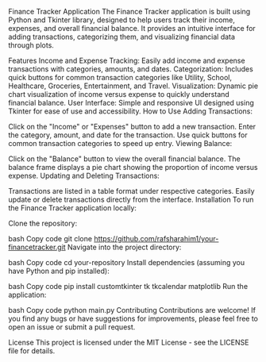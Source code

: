Finance Tracker Application
The Finance Tracker application is built using Python and Tkinter library, designed to help users track their income, expenses, and overall financial balance. It provides an intuitive interface for adding transactions, categorizing them, and visualizing financial data through plots.

Features
Income and Expense Tracking: Easily add income and expense transactions with categories, amounts, and dates.
Categorization: Includes quick buttons for common transaction categories like Utility, School, Healthcare, Groceries, Entertainment, and Travel.
Visualization: Dynamic pie chart visualization of income versus expense to quickly understand financial balance.
User Interface: Simple and responsive UI designed using Tkinter for ease of use and accessibility.
How to Use
Adding Transactions:

Click on the "Income" or "Expenses" button to add a new transaction.
Enter the category, amount, and date for the transaction.
Use quick buttons for common transaction categories to speed up entry.
Viewing Balance:

Click on the "Balance" button to view the overall financial balance.
The balance frame displays a pie chart showing the proportion of income versus expense.
Updating and Deleting Transactions:

Transactions are listed in a table format under respective categories.
Easily update or delete transactions directly from the interface.
Installation
To run the Finance Tracker application locally:

Clone the repository:

bash
Copy code
git clone https://github.com/rafsharahim1/your-financetracker.git
Navigate into the project directory:

bash
Copy code
cd your-repository
Install dependencies (assuming you have Python and pip installed):

bash
Copy code
pip install customtkinter tk tkcalendar matplotlib
Run the application:

bash
Copy code
python main.py
Contributing
Contributions are welcome! If you find any bugs or have suggestions for improvements, please feel free to open an issue or submit a pull request.

License
This project is licensed under the MIT License - see the LICENSE file for details.

